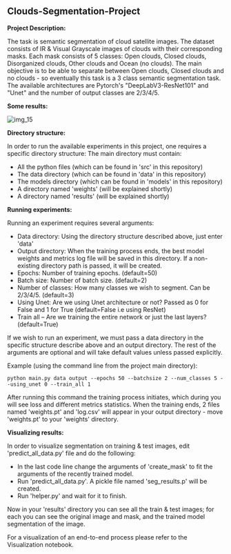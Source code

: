 ## Clouds-Segmentation-Project

**Project Description:**

The task is semantic segmentation of cloud satellite images. The dataset consists of IR & Visual Grayscale images of clouds
with their corresponding masks.
Each mask consists of 5 classes: Open clouds, Closed clouds, Disorganized clouds, Other clouds and Ocean (no clouds).
The main objective is to be able to separate between Open clouds, Closed clouds and no clouds - so eventually this task is a 3 class semantic segmentation task.
The available architectures are Pytorch's "DeepLabV3-ResNet101" and "Unet" and the number of output classes are 2/3/4/5.

**Some results:**

![img_15](https://user-images.githubusercontent.com/69245972/93467389-5af6fa00-f8f6-11ea-9a7b-083234ffefca.png)


**Directory structure:**

In order to run the available experiments in this project, one requires a specific directory structure:
The main directory must contain:
- All the python files (which can be found in 'src' in this repository)
- The data directory (which can be found in 'data' in this repository)
- The models directory (which can be found in 'models' in this repository)
- A directory named 'weights' (will be explained shortly)
- A directory named 'results' (will be explained shortly)


**Running experiments:**

Running an experiment requires several arguments:
- Data directory: Using the directory structure described above, just enter 'data'
- Output directory: When the training process ends, the best model weights and metrics log file will be saved in this directory. If a non-existing directory path is passed, it will be created.
- Epochs: Number of training epochs. (default=50)
- Batch size: Number of batch size. (default=2)
- Number of classes: How many classes we wish to segment. Can be 2/3/4/5. (default=3)
- Using Unet: Are we using Unet architecture or not? Passed as 0 for False and 1 for True (default=False i.e using ResNet)
- Train all – Are we training the entire network or just the last layers? (default=True)

If we wish to run an experiment, we must pass a data directory in the specific structure describe above and an output directory. The rest of the arguments are optional and will take default values unless passed explicitly.

Example (using the command line from the project main directory):
```
python main.py data output --epochs 50 --batchsize 2 --num_classes 5 --using_unet 0 --train_all 1
```

After running this command the training process initiates, which during you will see loss and different metrics statistics.
When the training ends, 2 files named 'weights.pt' and 'log.csv' will appear in your output directory - move 'weights.pt' to your 'weights' directory.


**Visualizing results:**

In order to visualize segmentation on training & test images, edit 'predict_all_data.py' file and do the following:
- In the last code line change the arguments of 'create_mask' to fit the arguments of the recently trained model.
- Run 'predict_all_data.py'. A pickle file named 'seg_results.p' will be created.
- Run 'helper.py' and wait for it to finish.

Now in your 'results' directory you can see all the train & test images; for each you can see the original image and mask, and the trained model segmentation of the image.

For a visualization of an end-to-end process please refer to the Visualization notebook.
